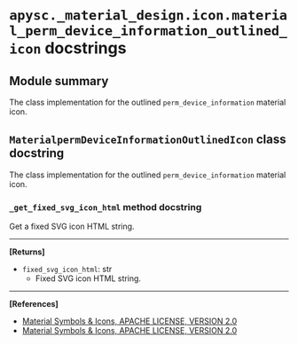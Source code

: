 # `apysc._material_design.icon.material_perm_device_information_outlined_icon` docstrings

## Module summary

The class implementation for the outlined `perm_device_information` material icon.

## `MaterialpermDeviceInformationOutlinedIcon` class docstring

The class implementation for the outlined `perm_device_information` material icon.

### `_get_fixed_svg_icon_html` method docstring

Get a fixed SVG icon HTML string.<hr>

**[Returns]**

- `fixed_svg_icon_html`: str
  - Fixed SVG icon HTML string.

<hr>

**[References]**

- [Material Symbols & Icons, APACHE LICENSE, VERSION 2.0](https://fonts.google.com/icons?icon.size=24&icon.color=%23e8eaed)
- [Material Symbols & Icons, APACHE LICENSE, VERSION 2.0](https://www.apache.org/licenses/LICENSE-2.0.html)